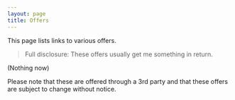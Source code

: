 ```yaml
---
layout: page
title: Offers
---
```


This page lists links to various offers.

> Full disclosure: These offers usually get me something in return.

(Nothing now)

Please note that these are offered through a 3rd party and that these offers are subject to change without notice.
